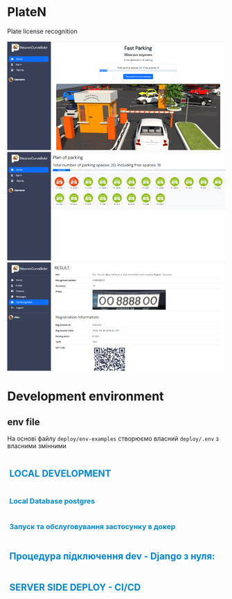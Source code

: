 # PlateN
Plate license recognition

<div align="left" width="948" height="474">
  <img src="/readme/img-1.png">
</div>

<div align="left" width="948" height="474">
  <img src="/readme/img-2.png">
</div>

<div align="left" width="948" height="474">
  <img src="/readme/img-3.png">
</div>

# Development environment

## env file
На основі файлу `deploy/env-examples` створюємо власний  `deploy/.env` з власними змінними

<details>
  <summary style="display: flex; align-items: center; color: #0088CC;"><span style="margin-right: 5px;"></span><h2>LOCAL DEVELOPMENT</h2></summary>

- git проекту: https://github.com/AlexanderBgit/PlateN , default branch `dev`

- кожен створює власні гілки від `dev` і оновлює їх через `merge`. Іменна гілок `usernmae` - постійна користувача, `usernmae-feature` тимчасова, після об'єднання з іншими гілками знищується.

- merge to `dev` тільки через `pull-request` і запит користувачам на підтвердження, мінімум один має підтвердити, і тоді розблокується кнопка `Merge`, і можна об'єднати у `dev`.

- Python >=3.10,<3.12

- poetry

- Django 5

- Скрипти `.cmd` для виконання у операційній системі Windows тільки.

- Скрипти `.sh` для виконання у операційній системі Linux, Mac.

- Корінь git проекту має декілька незалежних підпроєктів:
    - BACKEND
    - FRONTEND
    - Database
    - DS

- Кожен підпроєкт - незалежний продукт, і відповідно має свій незалежний Docker. 

- Спілкуються через спільну базу даних, при розробці це може бути локальна з Docker або віддалена у elephantsql.

- Налаштування змінних середовища - спільні у файлі /deploy/.env. Локальна розробка використовує тільки відносний шлях до цього файлу. Наприклад код з `fastparking\fastparking\settings.py`: 
```
BASE_DIR = Path(__file__).resolve().parent.parent
env_file = BASE_DIR.parent.parent.joinpath("deploy").joinpath(".env")
if env_file.exists():
    load_dotenv(env_file) 
else:
    print("ENV file not found:", env_file)
```

- _Security_. Кожен докер при старті бере налаштування з .env котрі йому тільки потрібні, а не весь файл. Розміщується .env файл тільки за межами докер контейнера.

- FRONTEND має власне віртуальне оточення poetry.

- BACKEND має власне віртуальне оточення poetry

- DS - робочі файли для Data Science

- Для роботи з FRONTEND:
    - переходимо у теку FRONTEND, активуємо віртуальне сердобине `poetry shell`
    - Далі `poetry update` встановить або оновить пакунки субпроєкту.

- Для роботи з BACKEND:
    - переходимо у теку BACKEND, активуємо віртуальне сердобине `poetry shell`
    - Далі `poetry update` встановить або оновить пакунки субпроєкту.

- Якщо у VC Code створити Workspace, додати до нього підпроєкти як (File->Add folder to WorkSpace), то при запуску терміналу буде запити з якої теки ви це хочете зробити.

 - Для роботи з локальною базою даних використовуємо настуні кроки (Local Database postgres). Для роботи з віддаленою базою даних пропускаємо ці кроки.
</details>

<details>
  <summary style="display: flex; align-items: center; color: #0088CC;"><span style="margin-right: 5px;"></span><h3>Local Database postgres</h3></summary>

#### run database postgres docker container

`scripts/docker_db.cmd`

Данні бази будуть створенні у теці `Database\postgres-data\`

Тека додана у виключення git - не викладати у git, у кожного вона своя!

#### stop database postgres docker container
`scripts\docker_db_stop.cmd`
</details>

<details>
  <summary style="display: flex; align-items: center; color: #0088CC;"><span style="margin-right: 5px;"></span><h3>Запуск та обслуговування застосунку в докер</h3></summary>

#### run app locally
Запускати з віртуального оточення poetry
```
cd FRONTEND/fastparking
python manage.py runserver 0.0.0.0:8000
```
`scripts\run_dev_app.cmd`

#### export poetry package to requirements.txt
Запускати з віртуального оточення poetry
```
cd FRONTEND
poetry export --without-hashes > requirements.txt
```
`scripts\gen_req_txt.cmd`

#### migrate db changes
```
cd FRONTEND/fastparking
python manage.py migrate
```

#### Автоматичне створення супер адміністратора Django з оточення .env

`scripts\create_django_auto_admin.cmd`

#### Запуск всього проєкту з підпроєктами у докер

##### run project (db+code) docker container
Данні бази будуть створенні у теці `Database\postgres-data\`

`scripts\docker_app_run.cmd`

Режим DEBUG - консолі 

##### rebuild project (code) docker container
`scripts\docker_app_build.cmd`
</details>


<details>
  <summary style="display: flex; align-items: center; color: #0088CC;"><span style="margin-right: 5px;"></span><h2>Процедура підключення dev - Django з нуля:</h2></summary>

1. git checkout dev
1. git pull
1. cd FRONTEND
1. poetry shell
1. poetry update
1. cd ..
1. cd scripts
1. docker_db.cmd - run DB local docker, skip if remote used postgres
1. migrate_dev_app.cmd - migrate DB
1. create_django_auto_admin.cmd - create admin aromatically from .env
1. run_dev_app.cmd - run app
1. open browser: http://127.0.0.1:8000
</details>

<details>
  <summary style="display: flex; align-items: center; color: #0088CC;"><span style="margin-right: 5px;"></span><h2>SERVER SIDE DEPLOY - CI/CD</h2></summary>


<details>
  <summary style="display: flex; align-items: center; color: #0088CC;"><span style="margin-right: 5px;"></span><h3>CI перевірка коду </h3></summary>


Перевірка коду проєкту на збирання проходить автоматично у кожному "GitHub pull request" безпосередньо перед об'єднанням з гілкою `dev` функцію Action GitHub.

Але без повірки міграції.

Action GitHub використовує налаштуванням з файлу `.github\workflows\django.yml` де проходить перевірка на збирання середовища виконання для трьох версії python:  `python-version: ["3.10", "3.11"]`. 

Безпосереднє тестування проєкту Django автоматично виконується командую `python manage.py test`.
</details>

<details>
  <summary style="display: flex; align-items: center; color: #0088CC;"><span style="margin-right: 5px;"></span><h3>CD </h3></summary>

Сервер: Linux (Debian).

Локальний користувач для виконання задач без прав адміністратора.

На сервері проект виконуються у декількох `docker` контейнерах, котрі об'єднані файлом налаштувань: `deploy\docker-compose-project.yml`.

Для визначення події з необхідності виконати операцію повторного `deploy` - періодично виконується скрипт: `scripts\detect_changes_git.sh`. 

Цей скрипт визначає чи не змінилася віддалена гілка проекту `dev`. 

Якщо зміни виявленні то виконується скрипт - `scripts\re_deploy_docker.sh`.

Для налаштувань під конкретні умови середовища виконання файл `detect_changes_git` копіюємо за межі теки проєкту.

У нас це рівень вище `~/PlateN/`, та змінюємо локальний шлях до теки проєкту у змінній `SOURCE`.  
```
SOURCE=${HOME}/PlateN/PlateN
```

Для налаштування системного планувальника завдань використано команду `crontab -e`.

Де додано наступний рядок: 
```
*/15 * * * *  ~/PlateN/detect_changes_git.sh > /dev/null 2>&1
```
 Що дозволяє запускати скрипт `detect_changes_git.sh` кожні 15 хвилин.
</details>

</details>

